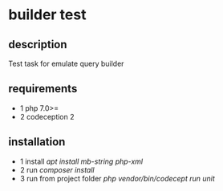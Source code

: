 # builder test

## description
Test task for emulate query builder

## requirements
* 1 php 7.0>=
* 2 codeception 2

## installation
* 1 install *apt install mb-string php-xml*
* 2 run *composer install*
* 3 run from project folder *php vendor/bin/codecept run unit*
